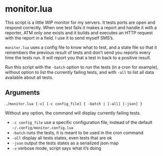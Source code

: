 # monitor.lua

This script is a little WIP monitor for my servers. It tests ports are open and respond correctly. When one test fails it makes a report and handle it with a reporter, ATM only one exists and it builds and executes an HTTP request with the report in a field. I use it to send myself SMS’s.

`monitor.lua` uses a config file to know what to test, and a state file so that it remembers the previous result of tests and don’t send you reports every time the tests run. It will report you that a test in back to a positive result.

Run this script with the `-batch` option to run the tests (in a cron for example), without option to list the currently failing tests, and with `-all` to list all data available about all tests.

## Arguments

`./monitor.lua [-v] [-c config_file] { -batch | [-all] [-json] }`

Without any option, the command will display currently failing tests.

* `-c config_file` use a specific configuration file, instead of the default `~/.config/monitor.config.lua`
* `-batch` runs the tests, it is meant to be used in the cron command
* `-all` display all tests states, even tests that are ok
* `-json` output the tests states as a serialized json map
* `-v` verbose mode, script says what it’s doing

